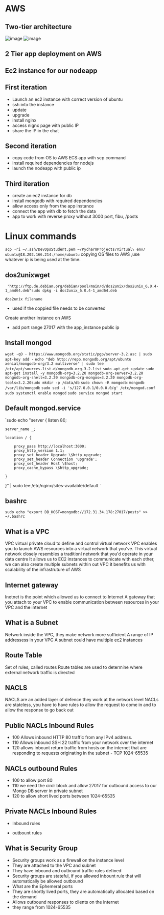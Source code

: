 # AWS
## Two-tier architecture
![image](https://user-images.githubusercontent.com/26543682/116061106-65425900-a67a-11eb-9679-36dba1a0a4b9.png)
![image](https://user-images.githubusercontent.com/26543682/116061559-e994dc00-a67a-11eb-8885-4b4d15a64755.png)

## 2 Tier app deployment on AWS

## Ec2 instance for our nodeapp

## First iteration
- Launch an ec2 instance with correct version of ubuntu
- ssh into the instance
- update 
- upgrade
- install nginx 
- access nignx page with public IP
- share the IP in the chat

## Second iteration
- copy code from OS to AWS ECS app with scp command
- install required dependencies for nodejs
- launch the nodeapp with public ip

## Third iteration
- create an ec2 instance for db
- install mongodb with required dependencies
- allow access only from the app instance
- connect the app with db to fetch the data
- app to work with reverse proxy without 3000 port, fibu, /posts


# Linux commands

`scp -ri ~/.ssh/DevOpsStudent.pem ~/PycharmProjects/Virtual\ env/ ubuntu@18.202.166.214:/home/ubuntu` copying OS files to AWS ,use whatever ip is being used at the time. 
## dos2unixwget
`
 "http://ftp.de.debian.org/debian/pool/main/d/dos2unix/dos2unix_6.0.4-1_amd64.deb"sudo dpkg -i dos2unix_6.0.4-1_amd64.deb`

`dos2unix filename`
- used if the coppied file needs to be converted 

Create another instance on AWS 
- add port range 27017 with the app_instance public ip

## Install mongod
`wget -qO - https://www.mongodb.org/static/pgp/server-3.2.asc | sudo apt-key add -`
`echo "deb http://repo.mongodb.org/apt/ubuntu xenial/mongodb-org/3.2 multiverse" | sudo tee /etc/apt/sources.list.d/mongodb-org-3.2.list`
`sudo apt-get update`
`sudo apt-get install -y mongodb-org=3.2.20 mongodb-org-server=3.2.20 mongodb-org-shell=3.2.20 mongodb-org-mongos=3.2.20 mongodb-org-tools=3.2.20sudo mkdir -p /data/db`
`sudo chown -R mongodb:mongodb /var/lib/mongodb`
`sudo sed -i 's/127.0.0.1/0.0.0.0/g' /etc/mongod.conf`
`sudo systemctl enable mongod`
`sudo service mongod start`

## Default mongod.service
`sudo echo "server {
    listen 80;
    
    server_name _;
    
    location / {
    
        proxy_pass http://localhost:3000;
        proxy_http_version 1.1;
        proxy_set_header Upgrade \$http_upgrade;
        proxy_set_header Connection 'upgrade';
        proxy_set_header Host \$host;
        proxy_cache_bypass \$http_upgrade;
        
    }
    
}" | sudo tee /etc/nginx/sites-available/default `

## bashrc
` sudo echo "export DB_HOST=mongodb://172.31.34.178:27017/posts" >> ~/.bashrc `

## What is a VPC
VPC virtual private cloud to define and control virtual network
VPC enables you to launch AWS resources into a virtual network that you've. This virtual network closely resembles a traditionl network that you'd operate in your data centre
It allows us to EC2 instances to communicate with each other, we can also create multiple subnets within out VPC
it benefits us with scalability of the infrastruture of AWS
## Internet gateway
Inetnet is the point which allowed us to connect to Internet
A gateway that you attach to your VPC to enable communication between resources in your VPC and the internet
## What is a Subnet
Network inside the VPC, they make network more sufficient
A range of IP addressess in your VPC
A subnet could have multiple ec2 instances
## Route Table
Set of rules, called routes
Route tables are used to determine where external network traffic is directed
## NACLS
NACLS are an added layer of defence they work at the network level
NACLs are stateless, you have to have rules to allow the request to come in and to allow the response to go back out
## Public NACLs Inbound Rules
- 100 Allows inbound HTTP 80 traffic from any IPv4 address.
- 110 Allows inbound SSH 22 traffic from your network over the internet
- 120 allows inbount return traffic from hosts on the internet that are responding to requests originating in the subnet - TCP 1024-65535
## NACLs outbound Rules
- 100 to allow port 80
- 110 we need the cirdr block and allow 27017 for outbound access to our Mongo DB server in private subnet
- 120 to allow short lived ports between 1024-65535
## Private NACLs Inbound Rules
- Inbound rules

- outbount rules

## What is Security Group
- Security groups work as a firewall on the instance level
- They are attached to the VPC and subnet
- They have inbound and outbound traffic rules defined
- Security groups are stateful, if you allowed inbount rule that will automatically be allowed outbound
- What are the Ephemeral ports
- They are shortly lived ports, they are automatically allocated based on the demand
- Allows outbound responses to clients on the internet
- they range from 1024-65535
